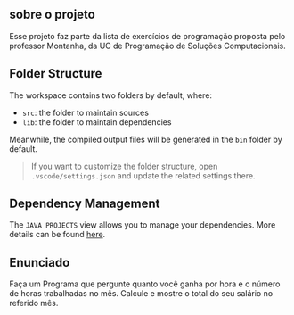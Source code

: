 ## sobre o projeto

Esse projeto faz parte da lista de exercícios de programação proposta pelo professor Montanha, da UC de Programação de Soluções Computacionais.

## Folder Structure

The workspace contains two folders by default, where:

- `src`: the folder to maintain sources
- `lib`: the folder to maintain dependencies

Meanwhile, the compiled output files will be generated in the `bin` folder by default.

> If you want to customize the folder structure, open `.vscode/settings.json` and update the related settings there.

## Dependency Management

The `JAVA PROJECTS` view allows you to manage your dependencies. More details can be found [here](https://github.com/microsoft/vscode-java-dependency#manage-dependencies).

## Enunciado

Faça um Programa que pergunte quanto você ganha por hora e o número de horas trabalhadas no mês. Calcule e mostre o total do seu salário no referido mês.
